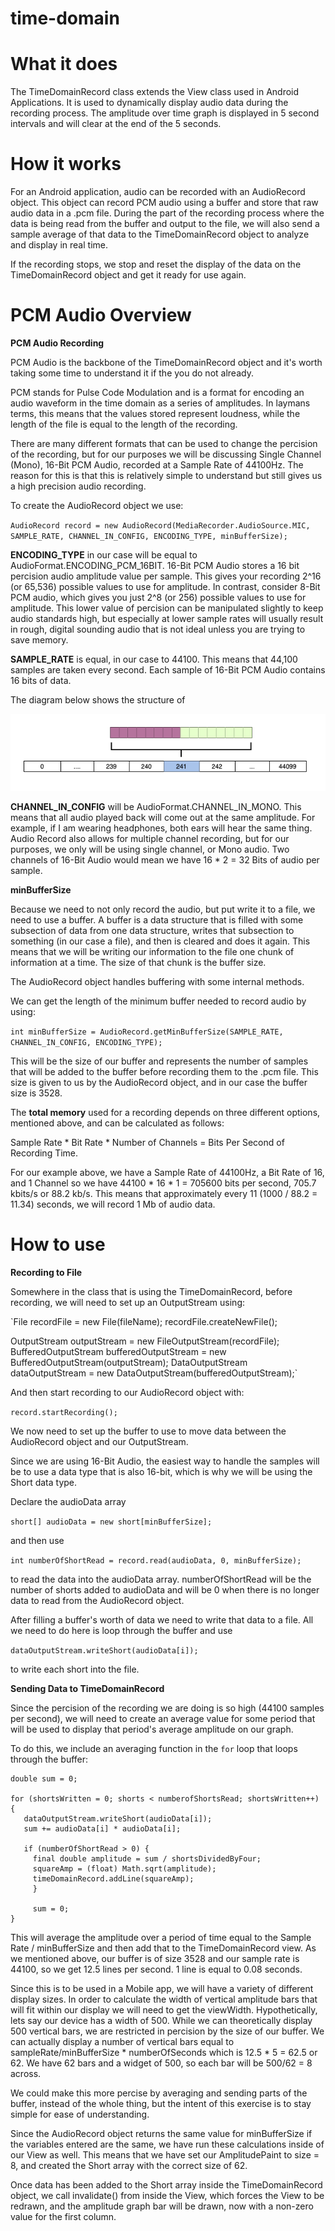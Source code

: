 # time-domain
# What it does

The TimeDomainRecord class extends the View class used in Android Applications. It is used to dynamically display audio data during the recording process. The amplitude over time graph is displayed in 5 second intervals and will clear at the end of the 5 seconds.

# How it works

For an Android application, audio can be recorded with an AudioRecord object. This object can record PCM audio using a buffer and store that raw audio data in a .pcm file. During the part of the recording process where the data is being read from the buffer and output to the file, we will also send a sample average of that data to the TimeDomainRecord object to analyze and display in real time.

If the recording stops, we stop and reset the display of the data on the TimeDomainRecord object and get it ready for use again.

# PCM Audio Overview

**PCM Audio Recording**

PCM Audio is the backbone of the TimeDomainRecord object and it's worth taking some time to understand it if the you do not already.

PCM stands for Pulse Code Modulation and is a format for encoding an audio waveform in the time domain as a series of amplitudes. In laymans terms, this means that the values stored represent loudness, while the length of the file is equal to the length of the recording. 

There are many different formats that can be used to change the percision of the recording, but for our purposes we will be discussing Single Channel (Mono), 16-Bit PCM Audio, recorded at a Sample Rate of 44100Hz. The reason for this is that this is relatively simple to understand but still gives us a high precision audio recording.

To create the AudioRecord object we use:

`AudioRecord record = new AudioRecord(MediaRecorder.AudioSource.MIC, SAMPLE_RATE, CHANNEL_IN_CONFIG, ENCODING_TYPE, minBufferSize);`

**ENCODING_TYPE** in our case will be equal to AudioFormat.ENCODING_PCM_16BIT. 16-Bit PCM Audio stores a 16 bit percision audio amplitude value per sample. This gives your recording 2^16 (or 65,536) possible values to use for amplitude. In contrast, consider 8-Bit PCM audio, which gives you just 2^8 (or 256) possible values to use for amplitude. This lower value of percision can be manipulated slightly to keep audio standards high, but especially at lower sample rates will usually result in rough, digital sounding audio that is not ideal unless you are trying to save memory.

**SAMPLE_RATE** is equal, in our case to 44100. This means that 44,100 samples are taken every second. Each sample of 16-Bit PCM Audio contains 16 bits of data.

The diagram below shows the structure of 

![PCM16Diagram](https://github.com/axellarsstenson/time-domain/blob/main/images/PCMDiagram.png)

**CHANNEL_IN_CONFIG** will be AudioFormat.CHANNEL_IN_MONO. This means that all audio played back will come out at the same amplitude. For example, if I am wearing headphones, both ears will hear the same thing. Audio Record also allows for multiple channel recording, but for our purposes, we only will be using single channel, or Mono audio. Two channels of 16-Bit Audio would mean we have 16 * 2 = 32 Bits of audio per sample.

**minBufferSize**

Because we need to not only record the audio, but put write it to a file, we need to use a buffer. A buffer is a data structure that is filled with some subsection of data from one data structure, writes that subsection to something (in our case a file), and then is cleared and does it again. This means that we will be writing our information to the file one chunk of information at a time. The size of that chunk is the buffer size.

The AudioRecord object handles buffering with some internal methods.

We can get the length of the minimum buffer needed to record audio by using:

`int minBufferSize = AudioRecord.getMinBufferSize(SAMPLE_RATE, CHANNEL_IN_CONFIG, ENCODING_TYPE);`

This will be the size of our buffer and represents the number of samples that will be added to the buffer before recording them to the .pcm file. This size is given to us by the AudioRecord object, and in our case the buffer size is 3528.

The **total memory** used for a recording depends on three different options, mentioned above, and can be calculated as follows:

Sample Rate * Bit Rate * Number of Channels = Bits Per Second of Recording Time. 

For our example above, we have a Sample Rate of 44100Hz, a Bit Rate of 16, and 1 Channel so we have 44100 * 16 * 1 = 705600 bits per second, 705.7 kbits/s or 88.2 kb/s. This means that approximately every 11 (1000 / 88.2 = 11.34) seconds, we will record 1 Mb of audio data.

# How to use

**Recording to File** 

Somewhere in the class that is using the TimeDomainRecord, before recording, we will need to set up an OutputStream using:

`File recordFile = new File(fileName);
 recordFile.createNewFile();

 OutputStream outputStream = new FileOutputStream(recordFile);
 BufferedOutputStream bufferedOutputStream = new BufferedOutputStream(outputStream);
 DataOutputStream dataOutputStream = new DataOutputStream(bufferedOutputStream);`
 
 And then start recording to our AudioRecord object with:

`record.startRecording();`

We now need to set up the buffer to use to move data between the AudioRecord object and our OutputStream.

Since we are using 16-Bit Audio, the easiest way to handle the samples will be to use a data type that is also 16-bit, which is why we will be using the Short data type.

Declare the audioData array

`short[] audioData = new short[minBufferSize];`

and then use

`int numberOfShortRead = record.read(audioData, 0, minBufferSize);`

to read the data into the audioData array. numberOfShortRead will be the number of shorts added to audioData and will be 0 when there is no longer data to read from the AudioRecord object.

After filling a buffer's worth of data we need to write that data to a file. All we need to do here is loop through the buffer and use

`dataOutputStream.writeShort(audioData[i]);`

to write each short into the file.

**Sending Data to TimeDomainRecord**

Since the percision of the recording we are doing is so high (44100 samples per second), we will need to create an average value for some period that will be used to display that period's average amplitude on our graph.

To do this, we include an averaging function in the `for` loop that loops through the buffer:

```
double sum = 0;

for (shortsWritten = 0; shorts < numberofShortsRead; shortsWritten++) {
   dataOutputStream.writeShort(audioData[i]);
   sum += audioData[i] * audioData[i];

   if (numberOfShortRead > 0) {
     final double amplitude = sum / shortsDividedByFour;
     squareAmp = (float) Math.sqrt(amplitude);
     timeDomainRecord.addLine(squareAmp);
     }

     sum = 0;
}
```

This will average the amplitude over a period of time equal to the Sample Rate / minBufferSize and then add that to the TimeDomainRecord view. As we mentioned above, our buffer is of size 3528 and our sample rate is 44100, so we get 12.5 lines per second. 1 line is equal to 0.08 seconds.

Since this is to be used in a Mobile app, we will have a variety of different display sizes. In order to calculate the width of vertical amplitude bars that will fit within our display we will need to get the viewWidth. Hypothetically, lets say our device has a width of 500. While we can theoretically display 500 vertical bars, we are restricted in percision by the size of our buffer. We can actually display a number of vertical bars equal to sampleRate/minBufferSize * numberOfSeconds which is 12.5 * 5 = 62.5 or 62. We have 62 bars and a widget of 500, so each bar will be 500/62 = 8 across.

We could make this more percise by averaging and sending parts of the buffer, instead of the whole thing, but the intent of this exercise is to stay simple for ease of understanding.

Since the AudioRecord object returns the same value for minBufferSize if the variables entered are the same, we have run these calculations inside of our View as well. This means that we have set our AmplitudePaint to size = 8, and created the Short array with the correct size of 62.

Once data has been added to the Short array inside the TimeDomainRecord object, we call invalidate() from inside the View, which forces the View to be redrawn, and the amplitude graph bar will be drawn, now with a non-zero value for the first column.

 
